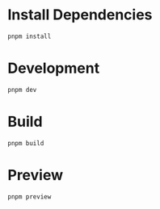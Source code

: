 # Install Dependencies


```
pnpm install
```

# Development

```
pnpm dev
```

# Build

```
pnpm build
```

# Preview

```
pnpm preview
```